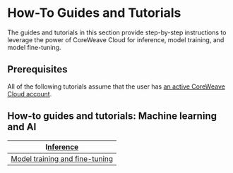 # How-To Guides and Tutorials

The guides and tutorials in this section provide step-by-step instructions to leverage the power of CoreWeave Cloud for inference, model training, and model fine-tuning.

## Prerequisites

All of the following tutorials assume that the user has [an active CoreWeave Cloud account](../../welcome-to-coreweave/getting-started.md).

## How-to guides and tutorials: Machine learning and AI

| I[nference](examples/)                                   |
| -------------------------------------------------------- |
| [Model training and fine-tuning](model-training-guides/) |
